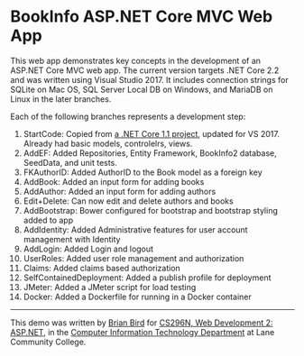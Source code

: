 # BookInfo ASP.NET Core MVC Web App
This web app demonstrates key concepts in the development of an ASP.NET Core MVC web app. The current version targets .NET Core 2.2 and was written using Visual Studio 2017. It includes connection strings for SQLite on Mac OS, SQL Server Local DB on Windows, and MariaDB on Linux in the later branches.

Each of the following branches represents a development step:

1. StartCode: Copied from [a .NET Core 1.1 project](https://github.com/LCC-CIT/CS296N-BookInfo-Core), updated for VS 2017. Already had basic models, controlelrs, views.
1. AddEF: Added Repositories, Entity Framework, BookInfo2 database, SeedData, and unit tests.
1. FKAuthorID: Added AuthorID to the Book model as a foreign key
2. AddBook: Added an input form for adding books
3. AddAuthor: Added an input form for adding authors
5. Edit+Delete: Can now edit and delete authors and books
7. AddBootstrap: Bower configured for bootstrap and bootstrap styling added to app
8. AddIdentity: Added Administrative features for user account management with Identity
9. AddLogin: Added Login and logout
0. UserRoles: Added user role management and authorization
1. Claims: Added claims based authorization
2. SelfContainedDeployment: Added a publish profile for deployment
3. JMeter: Added a JMeter script for load testing
4. Docker: Added a Dockerfile for running in a Docker container

----

This demo was written by [Brian Bird](https://profbird.online) for [CS296N, Web Development 2: ASP.NET](http://lcc-cit.github.io/CS296N-CourseMaterials/), in the [Computer Information Technology Department](https://www.lanecc.edu/cit) at Lane Community College.

